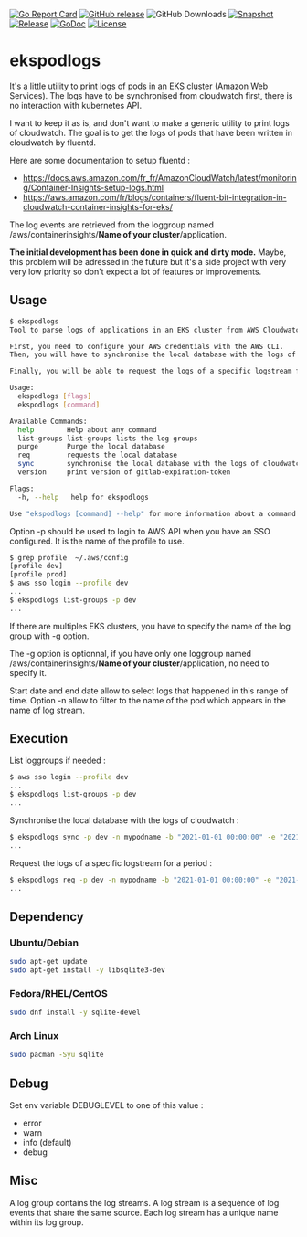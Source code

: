 [![Go Report Card](https://goreportcard.com/badge/github.com/sgaunet/ekspodlogs)](https://goreportcard.com/report/github.com/sgaunet/ekspodlogs)
[![GitHub release](https://img.shields.io/github/release/sgaunet/ekspodlogs.svg)](https://github.com/sgaunet/ekspodlogs/releases/latest)
![GitHub Downloads](https://img.shields.io/github/downloads/sgaunet/ekspodlogs/total)
[![Snapshot](https://github.com/sgaunet/ekspodlogs/actions/workflows/snapshot.yml/badge.svg)](https://github.com/sgaunet/ekspodlogs/actions/workflows/snapshot.yml)
[![Release](https://github.com/sgaunet/ekspodlogs/actions/workflows/release.yml/badge.svg)](https://github.com/sgaunet/ekspodlogs/actions/workflows/release.yml)
[![GoDoc](https://godoc.org/github.com/sgaunet/ekspodlogs?status.svg)](https://godoc.org/github.com/sgaunet/ekspodlogs)
[![License](https://img.shields.io/github/license/sgaunet/ekspodlogs.svg)](LICENSE)

# ekspodlogs

It's a little utility to print logs of pods in an EKS cluster (Amazon Web Services). The logs have to be synchronised from cloudwatch first, there is no interaction with kubernetes API.

I want to keep it as is, and don't want to make a generic utility to print logs of cloudwatch. The goal is to get the logs of pods that have been written in cloudwatch by fluentd.

Here are some documentation to setup fluentd :

* https://docs.aws.amazon.com/fr_fr/AmazonCloudWatch/latest/monitoring/Container-Insights-setup-logs.html
* https://aws.amazon.com/fr/blogs/containers/fluent-bit-integration-in-cloudwatch-container-insights-for-eks/

The log events are retrieved from the loggroup named /aws/containerinsights/**Name of your cluster**/application.

**The initial development has been done in quick and dirty mode.** Maybe, this problem will be adressed in the future but it's a side project with very very low priority so don't expect a lot of features or improvements.

## Usage

```bash
$ ekspodlogs
Tool to parse logs of applications in an EKS cluster from AWS Cloudwatch

First, you need to configure your AWS credentials with the AWS CLI.
Then, you will have to synchronise the local database with the logs of cloudwatch for a period.

Finally, you will be able to request the logs of a specific logstream for a period.

Usage:
  ekspodlogs [flags]
  ekspodlogs [command]

Available Commands:
  help        Help about any command
  list-groups list-groups lists the log groups
  purge       Purge the local database
  req         requests the local database
  sync        synchronise the local database with the logs of cloudwatch
  version     print version of gitlab-expiration-token

Flags:
  -h, --help   help for ekspodlogs

Use "ekspodlogs [command] --help" for more information about a command.
```

Option -p should be used to login to AWS API when you have an SSO configured. It is the name of the profile to use.

```bash
$ grep profile  ~/.aws/config 
[profile dev]
[profile prod]
$ aws sso login --profile dev
...
$ ekspodlogs list-groups -p dev
...
```

If there are multiples EKS clusters, you have to specify the name of the log group with -g option.

The -g option is optionnal, if you have only one loggroup named /aws/containerinsights/**Name of your cluster**/application, no need to specify it.

Start date and end date allow to select logs that happened in this range of time.
Option -n allow to filter to the name of the pod which appears in the name of log stream.

## Execution

List loggroups if needed :

```bash
$ aws sso login --profile dev
...
$ ekspodlogs list-groups -p dev
...
```

Synchronise the local database with the logs of cloudwatch :

```bash
$ ekspodlogs sync -p dev -n mypodname -b "2021-01-01 00:00:00" -e "2021-01-01 23:59:59"
...
```

Request the logs of a specific logstream for a period :

```bash
$ ekspodlogs req -p dev -n mypodname -b "2021-01-01 00:00:00" -e "2021-01-01 23:59:59"
...
```

## Dependency

### Ubuntu/Debian

```bash
sudo apt-get update
sudo apt-get install -y libsqlite3-dev
```

### Fedora/RHEL/CentOS

```bash
sudo dnf install -y sqlite-devel
```

### Arch Linux

```bash
sudo pacman -Syu sqlite
```

## Debug

Set env variable DEBUGLEVEL to one of this value :

* error
* warn
* info (default)
* debug

## Misc

A log group contains the log streams. A log stream is a sequence of log events that share the same source. Each log stream has a unique name within its log group.
